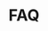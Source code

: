 ---
templateKey: 'faq-page'
path: /faq
title: FAQ
image: /img/jumbotron.jpg
heading: Domande Frequenti
faq:
    - question: C'è Il WI-FI?
      answer: >
        Assolutamente sì
    - question: C'è il bagno in camera?
      answer: >
        Certamente
---